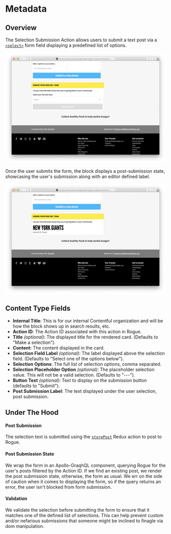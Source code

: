 # Metadata

## Overview

The Selection Submission Action allows users to submit a text post via a [`<select>`](https://developer.mozilla.org/en-US/docs/Web/HTML/Element/select) form field displaying a predefined list of options.

![Example Selection Submission Action](../../.gitbook/assets/selection-submission-action-example.png)

Once the user submits the form, the block displays a post-submission state, showcasing the user's submission along with an editor defined label.

![Example Selection Submission Action Post Submission State](../../.gitbook/assets/selection-submission-action-post-submission-example.png)

## Content Type Fields

- **Internal Title**: This is for our internal Contentful organization and will be how the block shows up in search results, etc.
- **Action ID**: The Action ID associated with this action in Rogue.
- **Title** _(optional)_: The displayed title for the rendered card. (Defaults to "Make a selection").
- **Content**: The content displayed in the card.
- **Selection Field Label** _(optional)_: The label displayed above the selection field. (Defaults to "Select one of the options below").
- **Selection Options**: The full list of selection options, comma separated.
- **Selection Placeholder Option** _(optional)_: The placeholder selection value. This will not be a valid selection. (Defaults to "---").
- **Button Text** _(optional)_: Text to display on the submission button (defaults to "Submit").
- **Post Submission Label**: The text displayed under the user selection, post submission.

## Under The Hood

#### Post Submission

The selection text is submitted using the [`storePost`](https://github.com/DoSomething/phoenix-next/blob/b96abb3a0df3a61ee8caa05f54a9f5b8b8b34dac/resources/assets/actions/post.js#L128-L172) Redux action to post to Rogue.

#### Post Submission State

We wrap the form in an Apollo-GraqhQL [<Query>](https://www.apollographql.com/docs/react/essentials/queries#basic) component, querying Rogue for the user's posts filtered by the Action ID. If we find an existing post, we render the post submission state, otherwise, the form as usual. We err on the side of caution when it comes to displaying the form, so if the query returns an error, the user isn't blocked from form submission.

#### Validation

We validate the selection before submitting the form to ensure that it matches one of the defined list of selections. This can help prevent custom and/or nefarious submissions that someone might be inclined to finagle via dom manipulation.
